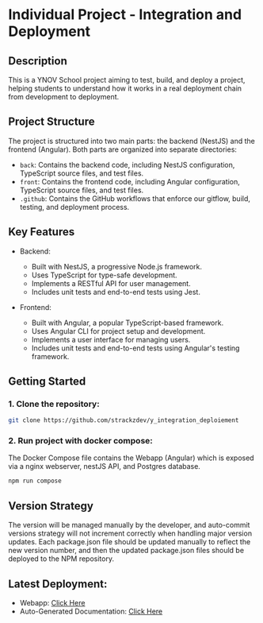 # Individual Project - Integration and Deployment

## Description

This is a YNOV School project aiming to test, build, and deploy a project, helping students to understand how it works in a real deployment chain from development to deployment.

## Project Structure

The project is structured into two main parts: the backend (NestJS) and the frontend (Angular). Both parts are organized into separate directories:

- `back`: Contains the backend code, including NestJS configuration, TypeScript source files, and test files.
- `front`: Contains the frontend code, including Angular configuration, TypeScript source files, and test files.
- `.github`: Contains the GitHub workflows that enforce our gitflow, build, testing, and deployment process.

## Key Features

- Backend:
    - Built with NestJS, a progressive Node.js framework.
    - Uses TypeScript for type-safe development.
    - Implements a RESTful API for user management.
    - Includes unit tests and end-to-end tests using Jest.

- Frontend:
    - Built with Angular, a popular TypeScript-based framework.
    - Uses Angular CLI for project setup and development.
    - Implements a user interface for managing users.
    - Includes unit tests and end-to-end tests using Angular's testing framework.

## Getting Started

### 1. Clone the repository:
```bash
git clone https://github.com/strackzdev/y_integration_deploiement
```

### 2. Run project with docker compose:
The Docker Compose file contains the Webapp (Angular) which is exposed via a nginx webserver, nestJS API, and Postgres database.
```bash
npm run compose
```

## Version Strategy
The version will be managed manually by the developer, and auto-commit versions strategy will not increment correctly when handling major version updates. Each package.json file should be updated manually to reflect the new version number, and then the updated package.json files should be deployed to the NPM repository.

## Latest Deployment:

- Webapp: [Click Here](https://strackzdev.github.io/y_integration_deploiement/)
- Auto-Generated Documentation: [Click Here](https://strackzdev.github.io/y_integration_deploiement/docs/)